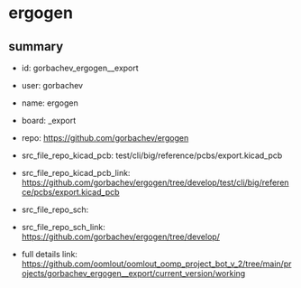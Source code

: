# ergogen
 
## summary 
* id: gorbachev_ergogen__export
* user: gorbachev
* name: ergogen
* board: _export
* repo: https://github.com/gorbachev/ergogen
* src_file_repo_kicad_pcb: test/cli/big/reference/pcbs/export.kicad_pcb
* src_file_repo_kicad_pcb_link: https://github.com/gorbachev/ergogen/tree/develop/test/cli/big/reference/pcbs/export.kicad_pcb


* src_file_repo_sch: 
* src_file_repo_sch_link: https://github.com/gorbachev/ergogen/tree/develop/
* full details link: https://github.com/oomlout/oomlout_oomp_project_bot_v_2/tree/main/projects/gorbachev_ergogen__export/current_version/working  








